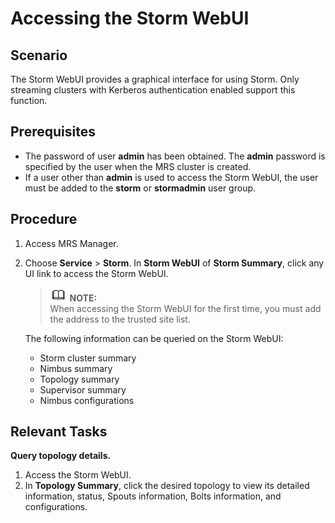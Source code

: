 # Accessing the Storm WebUI<a name="EN-US_TOPIC_0125375658"></a>

## Scenario<a name="sb62fd1846df54baaba3b5b368d1a9cb2"></a>

The Storm WebUI provides a graphical interface for using Storm. Only streaming clusters with Kerberos authentication enabled support this function.

## Prerequisites<a name="sac8b14b63ec94a23b79fa09b5d108ee0"></a>

-   The password of user  **admin** has been obtained. The **admin**  password is specified by the user when the MRS cluster is created.
-   If a user other than  **admin** is used to access the Storm WebUI, the user must be added to the **storm** or **stormadmin**  user group.

## Procedure<a name="sf116c7b96ef244c2a3db130c6cc33344"></a>

1.  Access MRS Manager.
2.  Choose  **Service**  \>  **Storm**. In **Storm WebUI** of **Storm Summary**, click any UI link to access the Storm WebUI.

    >![](public_sys-resources/icon-note.gif) **NOTE:**   
    >When accessing the Storm WebUI for the first time, you must add the address to the trusted site list.  

    The following information can be queried on the Storm WebUI:

    -   Storm cluster summary
    -   Nimbus summary
    -   Topology summary
    -   Supervisor summary
    -   Nimbus configurations


## Relevant Tasks<a name="sa6308b8625194bbab118217fa3fa15d9"></a>

**Query topology details.**

1.  Access the Storm WebUI.
2.  In  **Topology Summary**, click the desired topology to view its detailed information, status, Spouts information, Bolts information, and configurations.

